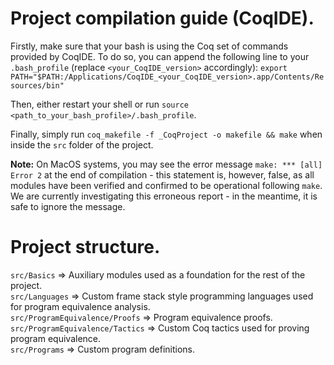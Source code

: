 # Project compilation guide (CoqIDE).

Firstly, make sure that your bash is using the Coq set of commands provided by CoqIDE. To do so, you can append the following line to your `.bash_profile` (replace `<your_CoqIDE_version>` accordingly):
`export PATH="$PATH:/Applications/CoqIDE_<your_CoqIDE_version>.app/Contents/Resources/bin"`

Then, either restart your shell or run `source <path_to_your_bash_profile>/.bash_profile`.

Finally, simply run `coq_makefile -f _CoqProject -o makefile && make` when inside the `src` folder of the project.

<b>Note:</b> On MacOS systems, you may see the error message `make: *** [all] Error 2` at the end of compilation - this statement is, however, false, as all modules have been verified and confirmed to be operational following `make`. We are currently investigating this erroneous report - in the meantime, it is safe to ignore the message. 

# Project structure.
`src/Basics` => Auxiliary modules used as a foundation for the rest of the project. <br/>
`src/Languages` => Custom frame stack style programming languages used for program equivalence analysis. <br/>
`src/ProgramEquivalence/Proofs` => Program equivalence proofs. <br/>
`src/ProgramEquivalence/Tactics` => Custom Coq tactics used for proving program equivalence. <br/>
`src/Programs` => Custom program definitions.
